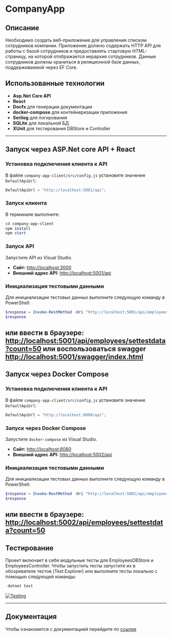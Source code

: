 # CompanyApp

## Описание

Необходимо создать веб-приложение для управления списком сотрудников компании. Приложение должно содержать HTTP API для работы с базой сотрудников и предоставлять стартовую HTML-страницу, на которой отображается иерархия сотрудников. Данные сотрудников должны храниться в реляционной базе данных, поддерживаемой через EF Core.


## Использованные технологии

- **Asp.Net Core API**
- **React**
- **Docfx** для генерации документации
- **docker-compose** для контейнеризации приложения
- **Serilog** для логирования
- **SQLite** для локальной БД
- **XUnit** для тестирования DBStore и Controller
---
## Запуск через ASP.Net core API + React

### Установка подключения клиента к API
В файле `company-app-client/src/config.js` установите значение `DefaultApiUrl`:
```javascript
DefaultApiUrl = "http://localhost:5001/api";
```

### Запуск клиента
В терминале выполните:
```powershell
cd company-app-client
npm install
npm start
```

### Запуск API
Запустите API из Visual Studio.

- **Сайт:** [http://localhost:3000](http://localhost:3000)
- **Внешний адрес API:** [http://localhost:5001/api](http://localhost:5001/api)

### Инициализация тестовыми данными
Для инициализации тестовых данных выполните следующую команду в PowerShell:
```powershell
$response = Invoke-RestMethod -Uri "http://localhost:5001/api/employees/settestdata?count=50" -Method Get
$response
```
или ввести в браузере:
[http://localhost:5001/api/employees/settestdata?count=50](http://localhost:5001/api/employees/settestdata?count=50)
или воспользоваться swagger 
[http://localhost:5001/swagger/index.html](http://localhost:5001/swagger/index.html)
---
## Запуск через Docker Compose

### Установка подключения клиента к API
В файле `company-app-client/src/config.js` установите значение `DefaultApiUrl`:
```javascript
DefaultApiUrl = "http://localhost:8080/api";
```

### Запуск через Docker Compose
Запустите `docker-compose` из Visual Studio.

- **Сайт:** [http://localhost:8080](http://localhost:8080)
- **Внешний адрес API:** [http://localhost:5002/api](http://localhost:5002/api)

### Инициализация тестовыми данными
Для инициализации тестовых данных выполните следующую команду в PowerShell:
```powershell
$response = Invoke-RestMethod -Uri "http://localhost:5002/api/employees/settestdata?count=50" -Method Get
$response
```
или ввести в браузере:
[http://localhost:5002/api/employees/settestdata?count=50](http://localhost:5002/api/employees/settestdata?count=50)
---

## Тестирование
Проект включает в себя модульные тесты для EmployeesDBStore и EmployeesController. Чтобы запустить тесты запустите их в обозревателе тестов (Test Explorer) или выполните тесты локально с помощью следующей команды:
 ```bash
  dotnet test
 ```
[![Testing](https://github.com/German322VDK/CompanyApp/actions/workflows/test.yml/badge.svg)](https://github.com/German322VDK/CompanyApp/actions/workflows/test.yml)

---

## Документация
Чтобы ознакомится с документацией перейдите по [ссылке](https://german322vdk.github.io/CompanyApp/api/index.html)
